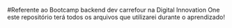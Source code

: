 #Referente ao Bootcamp backend dev carrefour na Digital Innovation One
este repositório terá todos os arquivos que utilizarei durante o aprendizado!

